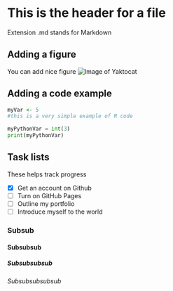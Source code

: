 # This is the header for a file
Extension .md stands for Markdown
## Adding a figure
You can add nice figure
![Image of Yaktocat](https://octodex.github.com/images/yaktocat.png)

## Adding a code example
``` R
myVar <- 5
#this is a very simple example of R code
```

``` python
myPythonVar = int(3)
print(myPythonVar)
```
## Task lists
These helps track progress
- [X] Get an account on Github
- [ ] Turn on GitHub Pages
- [ ] Outline my portfolio
- [ ] Introduce myself to the world
### Subsub
#### Subsubsub
##### Subsubsubsub
###### Subsubsubsubsub
